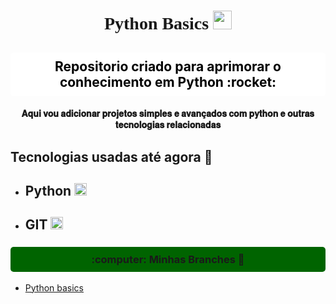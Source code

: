 <html>
<div align="center">
<h1 style="font-family:verdana;"> Python Basics <a href="https://www.youtube.com/watch?v=xvFZjo5PgG0" target="blank"> <img src="https://cdn.jsdelivr.net/gh/devicons/devicon@latest/icons/python/python-original.svg"width= "30" lengh="30"/> </a>
</h1>
     <h2 style="background-color:white; color:black; padding: 10px;  border-radius: 5px;"> Repositorio criado para aprimorar o conhecimento em Python :rocket: </h2> 
     
#### 𝐀𝐪𝐮𝐢 𝐯𝐨𝐮 𝐚𝐝𝐢𝐜𝐢𝐨𝐧𝐚𝐫 𝐩𝐫𝐨𝐣𝐞𝐭𝐨𝐬 𝐬𝐢𝐦𝐩𝐥𝐞𝐬 𝐞 𝐚𝐯𝐚𝐧𝐜̧𝐚𝐝𝐨𝐬 𝐜𝐨𝐦 𝐩𝐲𝐭𝐡𝐨𝐧 𝐞 𝐨𝐮𝐭𝐫𝐚𝐬 𝐭𝐞𝐜𝐧𝐨𝐥𝐨𝐠𝐢𝐚𝐬 𝐫𝐞𝐥𝐚𝐜𝐢𝐨𝐧𝐚𝐝𝐚𝐬
</div>

<h2> Tecnologias usadas até agora 👾</h2>

-  ## Python <img src="https://cdn.jsdelivr.net/gh/devicons/devicon@latest/icons/python/python-original.svg" width="20" lengh="20"/>
-  ## GIT <img src="https://cdn.jsdelivr.net/gh/devicons/devicon@latest/icons/git/git-original.svg" width="20" lengh="20"/>


<h3 style="background-color:darkgreen; padding: 10px; border-radius: 5px;" align="center"> :computer: Minhas Branches 🌲 </h3>

-  <a href="https://github.com/aluno-Lemes/Python/tree/Python-basics" target="self"> Python basics </a>
</html>
